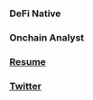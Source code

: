 ### DeFi Native

### Onchain Analyst 


### [Resume](https://github.com/darvinrio/darvinrio/blob/main/darvin_resume__crypto___no_hyperlink_.pdf)
### [Twitter](https://twitter.com/maybeYonas)


<!---
darvinrio/darvinrio is a ✨ special ✨ repository because its `README.md` (this file) appears on your GitHub profile.
You can click the Preview link to take a look at your changes.
--->
